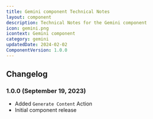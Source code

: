 ```yaml
---
title: Gemini component Technical Notes
layout: component
description: Technical Notes for the Gemini component
icon: gemini.png
icontext: Gemini component
category: gemini
updatedDate: 2024-02-02
ComponentVersion: 1.0.0
---
```


## Changelog

### 1.0.0 (September 19, 2023)

* Added `Generate Content` Action
* Initial component release
